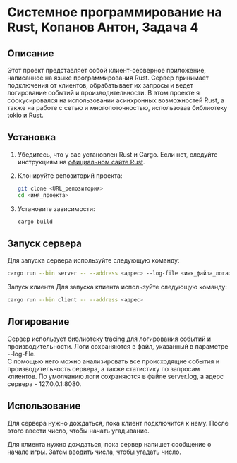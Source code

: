 # Системное программирование на Rust, Копанов Антон, Задача 4

## Описание

Этот проект представляет собой клиент-серверное приложение, написанное на языке программирования Rust. Сервер принимает
подключения от клиентов, обрабатывает их запросы и ведет логирование событий и производительности.
В этом проекте я сфокусировался на использовании асинхронных возможностей Rust, а также на работе с сетью и
многопоточностью, использовав библиотеку tokio и Rust.

## Установка

1. Убедитесь, что у вас установлен Rust и Cargo. Если нет, следуйте инструкциям
   на [официальном сайте Rust](https://www.rust-lang.org/).

2. Клонируйте репозиторий проекта:
    ```sh
    git clone <URL_репозитория>
    cd <имя_проекта>
    ```

3. Установите зависимости:
    ```sh
    cargo build
    ```

## Запуск сервера

Для запуска сервера используйте следующую команду:

```sh
cargo run --bin server -- --address <адрес> --log-file <имя_файла_лога>
```

Запуск клиента
Для запуска клиента используйте следующую команду:

```sh
cargo run --bin client -- --address <адрес>
```

## Логирование

Сервер использует библиотеку tracing для логирования событий и производительности. Логи сохраняются в файл, указанный в
параметре --log-file.  
С помощью него можно анализировать все происходящие события и производительность сервера, а также статистику по запросам
клиентов.
По умолчанию логи сохраняются в файле server.log, а адерс сервера - 127.0.0.1:8080.

## Использование

Для сервера нужно дождаться, пока клиент подключится к нему.
После этого ввести число, чтобы начать угадывание.

Для клиента нужно дождаться, пока сервер напишет сообщение о начале игры.
Затем вводить числа, чтобы угадать число.

